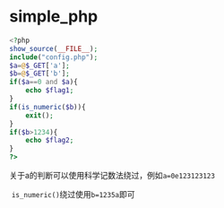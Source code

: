 # simple_php

```php
﻿<?php
show_source(__FILE__);
include("config.php");
$a=@$_GET['a'];
$b=@$_GET['b'];
if($a==0 and $a){
    echo $flag1;
}
if(is_numeric($b)){
    exit();
}
if($b>1234){
    echo $flag2;
}
?>

```

​	关于a的判断可以使用科学记数法绕过，例如`a=0e123123123`

​	`is_numeric()`绕过使用`b=1235a`即可




